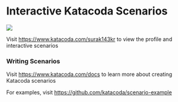 # Interactive Katacoda Scenarios

[![](http://shields.katacoda.com/katacoda/surak143kr/count.svg)](https://www.katacoda.com/surak143kr "Get your profile on Katacoda.com")

Visit https://www.katacoda.com/surak143kr to view the profile and interactive scenarios

### Writing Scenarios
Visit https://www.katacoda.com/docs to learn more about creating Katacoda scenarios

For examples, visit https://github.com/katacoda/scenario-example
